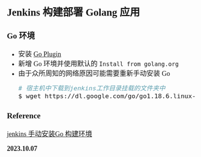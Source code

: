 <font size=4 face='楷体'>

## Jenkins 构建部署 Golang 应用

### Go 环境

- 安装 [Go Plugin](https://plugins.jenkins.io/golang/)
- 新增 Go 环境并使用默认的 `Install from golang.org`
- 由于众所周知的网络原因可能需要重新手动安装 Go
  ```bash
  # 宿主机中下载到jenkins工作目录挂载的文件夹中
  $ wget https://dl.google.com/go/go1.18.6.linux-amd64.tar.gz
  ```

### Reference

[jenkins 手动安装Go 构建环境](https://segmentfault.com/a/1190000042635998?sort=votes)

**2023.10.07**
